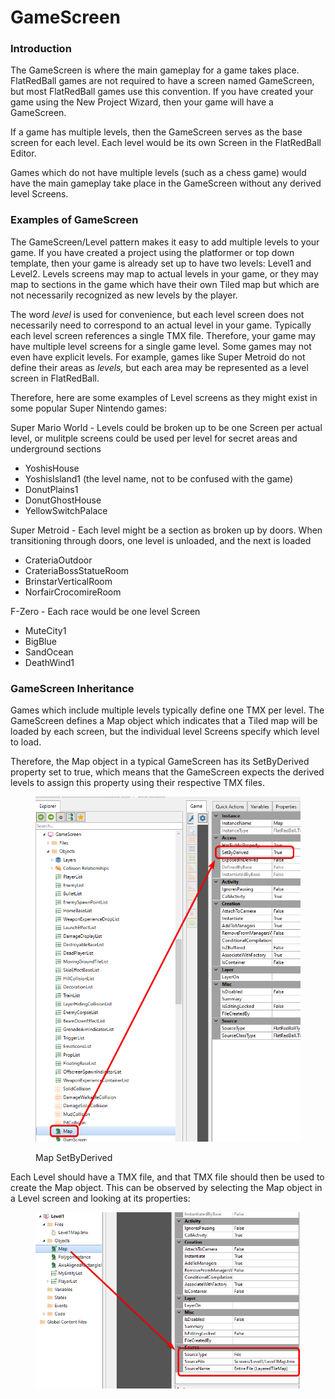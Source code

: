 # GameScreen

### Introduction

The GameScreen is where the main gameplay for a game takes place. FlatRedBall games are not required to have a screen named GameScreen, but most FlatRedBall games use this convention. If you have created your game using the New Project Wizard, then your game will have a GameScreen.

If a game has multiple levels, then the GameScreen serves as the base screen for each level. Each level would be its own Screen in the FlatRedBall Editor.

Games which do not have multiple levels (such as a chess game) would have the main gameplay take place in the GameScreen without any derived level Screens.

### Examples of GameScreen

The GameScreen/Level pattern makes it easy to add multiple levels to your game. If you have created a project using the platformer or top down template, then your game is already set up to have two levels: Level1 and Level2. Levels screens may map to actual levels in your game, or they may map to sections in the game which have their own Tiled map but which are not necessarily recognized as new levels by the player.

The word _level_ is used for convenience, but each level screen does not necessarily need to correspond to an actual level in your game. Typically each level screen references a single TMX file. Therefore, your game may have multiple level screens for a single game level. Some games may not even have explicit levels. For example, games like Super Metroid do not define their areas as _levels,_ but each area may be represented as a level screen in FlatRedBall.

Therefore, here are some examples of Level screens as they might exist in some popular Super Nintendo games:

Super Mario World - Levels could be broken up to be one Screen per actual level, or mulitple screens could be used per level for secret areas and underground sections

* YoshisHouse
* YoshisIsland1 (the level name, not to be confused with the game)
* DonutPlains1
* DonutGhostHouse
* YellowSwitchPalace

Super Metroid - Each level might be a section as broken up by doors. When transitioning through doors, one level is unloaded, and the next is loaded

* CrateriaOutdoor
* CrateriaBossStatueRoom
* BrinstarVerticalRoom
* NorfairCrocomireRoom

F-Zero - Each race would be one level Screen

* MuteCity1
* BigBlue
* SandOcean
* DeathWind1

### GameScreen Inheritance

Games which include multiple levels typically define one TMX per level. The GameScreen defines a Map object which indicates that a Tiled map will be loaded by each screen, but the individual level Screens specify which level to load.

Therefore, the Map object in a typical GameScreen has its SetByDerived property set to true, which means that the GameScreen expects the derived levels to assign this property using their respective TMX files.

<figure><img src="../../.gitbook/assets/image (186).png" alt=""><figcaption><p>Map SetByDerived</p></figcaption></figure>

Each Level should have a TMX file, and that TMX file should then be used to create the Map object. This can be observed by selecting the Map object in a Level screen and looking at its properties:

<figure><img src="../../.gitbook/assets/image (187).png" alt=""><figcaption></figcaption></figure>
